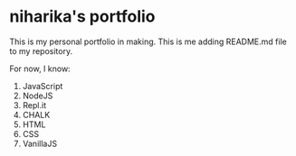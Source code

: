 # niharika's portfolio

This is my personal portfolio in making. This is me adding README.md file to my repository.

For now, I know:

1. JavaScript
1. NodeJS
1. Repl.it
1. CHALK
1. HTML
1. CSS
2. VanillaJS
